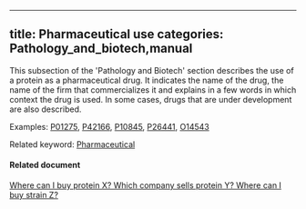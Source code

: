 
---
title: Pharmaceutical use
categories: Pathology_and_biotech,manual
---

This subsection of the 'Pathology and Biotech' section describes the use of a protein as a pharmaceutical drug. It indicates the name of the drug, the name of the firm that commercializes it and explains in a few words in which context the drug is used. In some cases, drugs that are under development are also described.

Examples: [P01275](http://www.uniprot.org/uniprot/P01275#pathology_and_biotech), [P42166](http://www.uniprot.org/uniprot/P42166#pathology_and_biotech), [P10845](http://www.uniprot.org/uniprot/P10845#pathology_and_biotech), [P26441](http://www.uniprot.org/uniprot/P26441#pathology_and_biotech), [O14543](http://www.uniprot.org/uniprot/O14543#pathology_and_biotech)

Related keyword: [Pharmaceutical](http://www.uniprot.org/keywords/582)

#### Related document

[Where can I buy protein X? Which company sells protein Y? Where can I buy strain Z?](http://www.uniprot.org/faq/29)
        